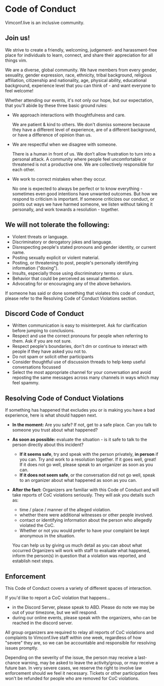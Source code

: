 # Code of Conduct

Vimconf.live is an inclusive community.

## Join us!

We strive to create a friendly, welcoming, judgement- and harassment-free place for individuals to learn, connect, and share their appreciation for all things vim.

We are a diverse, global community. We have members from every gender, sexuality, gender expression, race, ethnicity, tribal background, religious affiliation, citizenship and nationality, age, physical ability, educational background, experience level that you can think of - and want everyone to feel welcome!

Whether attending our events, it's not only our hope, but our expectation, that you'll abide by these three basic ground rules:

- We approach interactions with thoughtfulness and care.

  We are patient & kind to others. We don't dismiss someone because they have a different level of experience, are of a different background, or have a difference of opinion than us.

- We are respectful when we disagree with someone.

  There is a human in front of us. We don’t allow frustration to turn into a personal attack. A community where people feel uncomfortable or threatened is not a productive one. We are collectively responsible for each other.

- We work to correct mistakes when they occur.

  No one is expected to always be perfect or to know everything - sometimes even good intentions have unwanted outcomes. But how we respond to criticism is important. If someone criticizes our conduct, or points out ways we have harmed someone, we listen without taking it personally, and work towards a resolution - together.

## We will not tolerate the following:

- Violent threats or language.
- Discriminatory or derogatory jokes and language.
- Disrespecting people's stated pronouns and gender identity, or current name.
- Posting sexually explicit or violent material.
- Posting, or threatening to post, people's personally identifying information ("doxing").
- Insults, especially those using discriminatory terms or slurs.
- Behavior that could be perceived as sexual attention.
- Advocating for or encouraging any of the above behaviors.

If someone has said or done something that violates this code of conduct, please refer to the Resolving Code of Conduct Violations section.

## Discord Code of Conduct

- Written communication is easy to misinterpret. Ask for clarification before jumping to conclusions.
- Respect and use the correct pronouns for people when referring to them. Ask if you are not sure.
- Respect people's boundaries, don't dm or continue to interact with people if they have asked you not to.
- Do not spam or solicit other participants
- Consider thoughtful use of discussion threads to help keep useful conversations focussed
- Select the most appropriate channel for your conversation and avoid reposting the same messages across many channels in ways which may feel spammy.

## Resolving Code of Conduct Violations

If something has happened that excludes you or is making you have a bad experience, here is what should happen next.

- **In the moment:** Are you safe? If not, get to a safe place. Can you talk to someone you trust about what happened?
- **As soon as possible:** evaluate the situation - is it safe to talk to the person directly about this incident?
  - **If it seems safe**, try and speak with the person privately, **in person** if you can. Try and work to a resolution together. If it goes well, great! If it does not go well, please speak to an organizer as soon as you can.
  - **If it does not seem safe**, or the conversation did not go well, speak to an organizer about what happened as soon as you can.
- **After the fact:** Organizers are familiar with this Code of Conduct and will take reports of CoC violations seriously. They will ask you details such as:

  - time / place / manner of the alleged violation.
  - whether there were additional witnesses or other people involved.
  - contact or identifying information about the person who allegedly violated the CoC.
  - Whether or not you would prefer to have your complaint be kept anonymous in the situation.

  You can help us by giving us much detail as you can about what occurred Organizers will work with staff to evaluate what happened, inform the person(s) in question that a violation was reported, and establish next steps.

## Enforcement

This Code of Conduct covers a variety of different spaces of interaction.

If you'd like to report a CoC violation that happens...

- in the Discord Server, please speak to ABD. Please do note we may be out of your timezone, but we will respond.
- during our online events, please speak with the organizers, who can be reached in the discord server.

All group organizers are required to relay all reports of CoC violations and complaints to Vimconf.live staff within one week, regardless of how "severe" they are, so we can be accountable and responsible for resolving issues promptly.

Depending on the severity of the issue, the person may receive a last-chance warning, may be asked to leave the activity/group, or may receive a future ban. In very severe cases, we reserve the right to involve law enforcement should we feel it necessary. Tickets or other participation fees won't be refunded for people who are removed for CoC violations.

